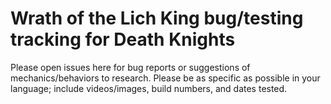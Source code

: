 # Wrath of the Lich King bug/testing tracking for Death Knights

Please open issues here for bug reports or suggestions of mechanics/behaviors to research.  Please be as specific as possible in your language; include videos/images, build numbers, and dates tested.
